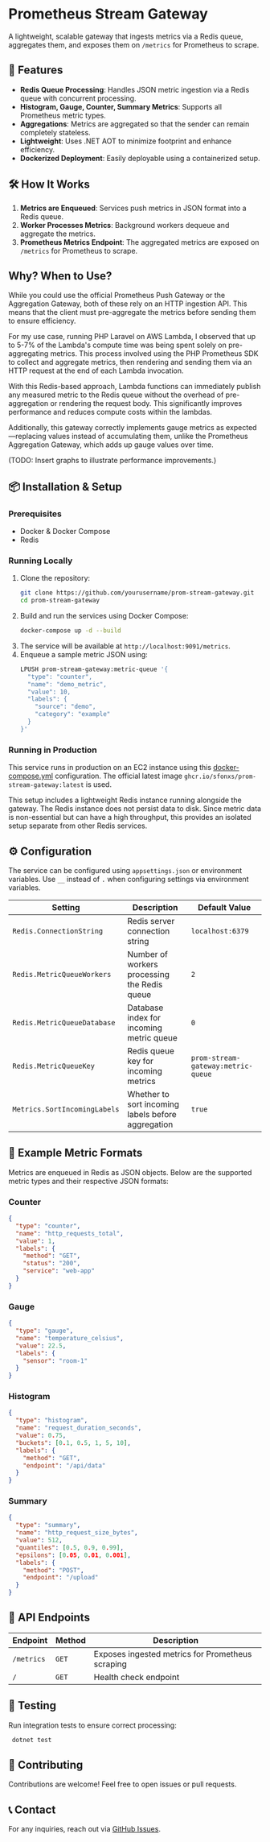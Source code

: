 # Prometheus Stream Gateway

A lightweight, scalable gateway that ingests metrics via a Redis queue, aggregates them, and exposes them on `/metrics` for Prometheus to scrape.

## 🚀 Features

- **Redis Queue Processing**: Handles JSON metric ingestion via a Redis queue with concurrent processing.
- **Histogram, Gauge, Counter, Summary Metrics**: Supports all Prometheus metric types.
- **Aggregations**: Metrics are aggregated so that the sender can remain completely stateless.
- **Lightweight**: Uses .NET AOT to minimize footprint and enhance efficiency.
- **Dockerized Deployment**: Easily deployable using a containerized setup.

## 🛠 How It Works

1. **Metrics are Enqueued**: Services push metrics in JSON format into a Redis queue.
2. **Worker Processes Metrics**: Background workers dequeue and aggregate the metrics.
3. **Prometheus Metrics Endpoint**: The aggregated metrics are exposed on `/metrics` for Prometheus to scrape.

## Why? When to Use?

While you could use the official Prometheus Push Gateway or the Aggregation Gateway, both of these rely on an HTTP ingestion API. This means that the client must pre-aggregate the metrics before sending them to ensure efficiency.

For my use case, running PHP Laravel on AWS Lambda, I observed that up to 5-7% of the Lambda's compute time was being spent solely on pre-aggregating metrics. This process involved using the PHP Prometheus SDK to collect and aggregate metrics, then rendering and sending them via an HTTP request at the end of each Lambda invocation.

With this Redis-based approach, Lambda functions can immediately publish any measured metric to the Redis queue without the overhead of pre-aggregation or rendering the request body. This significantly improves performance and reduces compute costs within the lambdas.

Additionally, this gateway correctly implements gauge metrics as expected—replacing values instead of accumulating them, unlike the Prometheus Aggregation Gateway, which adds up gauge values over time.

(TODO: Insert graphs to illustrate performance improvements.)

## 📦 Installation & Setup

### Prerequisites

- Docker & Docker Compose
- Redis

### Running Locally

1. Clone the repository:
   ```sh
   git clone https://github.com/yourusername/prom-stream-gateway.git
   cd prom-stream-gateway
   ```
2. Build and run the services using Docker Compose:
   ```sh
   docker-compose up -d --build
   ```
3. The service will be available at `http://localhost:9091/metrics`.
4. Enqueue a sample metric JSON using:
   ```sh
   LPUSH prom-stream-gateway:metric-queue '{
     "type": "counter",
     "name": "demo_metric",
     "value": 10,
     "labels": {
       "source": "demo",
       "category": "example"
     }
   }'
   ```

### Running in Production

This service runs in production on an EC2 instance using this [docker-compose.yml](./docker-compose.yml) configuration. The official latest image `ghcr.io/sfonxs/prom-stream-gateway:latest` is used.

This setup includes a lightweight Redis instance running alongside the gateway. The Redis instance does not persist data to disk. Since metric data is non-essential but can have a high throughput, this provides an isolated setup separate from other Redis services.

## ⚙️ Configuration

The service can be configured using `appsettings.json` or environment variables.
Use `__` instead of `.` when configuring settings via environment variables.

| Setting                     | Description                                      | Default Value                     |
|-----------------------------|--------------------------------------------------|-----------------------------------|
| `Redis.ConnectionString`    | Redis server connection string                   | `localhost:6379`                  |
| `Redis.MetricQueueWorkers`  | Number of workers processing the Redis queue    | `2`                               |
| `Redis.MetricQueueDatabase` | Database index for incoming metric queue        | `0`                               |
| `Redis.MetricQueueKey`      | Redis queue key for incoming metrics            | `prom-stream-gateway:metric-queue`|
| `Metrics.SortIncomingLabels` | Whether to sort incoming labels before aggregation | `true`                            |

## 📂 Example Metric Formats

Metrics are enqueued in Redis as JSON objects. Below are the supported metric types and their respective JSON formats:

### Counter
```json
{
  "type": "counter",
  "name": "http_requests_total",
  "value": 1,
  "labels": {
    "method": "GET",
    "status": "200",
    "service": "web-app"
  }
}
```

### Gauge
```json
{
  "type": "gauge",
  "name": "temperature_celsius",
  "value": 22.5,
  "labels": {
    "sensor": "room-1"
  }
}
```

### Histogram
```json
{
  "type": "histogram",
  "name": "request_duration_seconds",
  "value": 0.75,
  "buckets": [0.1, 0.5, 1, 5, 10],
  "labels": {
    "method": "GET",
    "endpoint": "/api/data"
  }
}
```

### Summary
```json
{
  "type": "summary",
  "name": "http_request_size_bytes",
  "value": 512,
  "quantiles": [0.5, 0.9, 0.99],
  "epsilons": [0.05, 0.01, 0.001],
  "labels": {
    "method": "POST",
    "endpoint": "/upload"
  }
}
```

## 📂 API Endpoints

| Endpoint   | Method | Description                                      |
| ---------- | ------ | ------------------------------------------------ |
| `/metrics` | `GET`  | Exposes ingested metrics for Prometheus scraping |
| `/`        | `GET`  | Health check endpoint                            |

## 🧪 Testing

Run integration tests to ensure correct processing:

```sh
 dotnet test
```

## 🙌 Contributing

Contributions are welcome! Feel free to open issues or pull requests.

## 📞 Contact

For any inquiries, reach out via [GitHub Issues](https://github.com/Sfonxs/prom-stream-gateway/issues).


